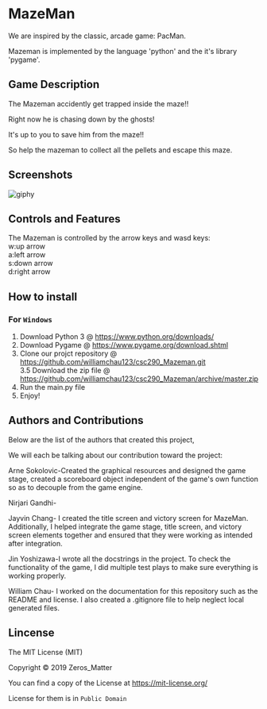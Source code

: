 # MazeMan

We are inspired by the classic, arcade game: PacMan. 

Mazeman is implemented by the language 'python' and the it's library 'pygame'.

## Game Description

The Mazeman accidently get trapped inside the maze!!

Right now he is chasing down by the ghosts!

It's up to you to save him from the maze!!

So help the mazeman to collect all the pellets and escape this maze.

## Screenshots

![giphy](https://media.giphy.com/media/PmMYKs55axgEC9Ru0X/giphy.gif)

## Controls and Features

The Mazeman is controlled by the arrow keys and wasd keys:\
w:up arrow\
a:left arrow\
s:down arrow\
d:right arrow

## How to install

### For `Windows`
1. Download Python 3 @ https://www.python.org/downloads/
2. Download Pygame @ https://www.pygame.org/download.shtml
3. Clone our projct repository @ https://github.com/williamchau123/csc290_Mazeman.git \
3.5 Download the zip file @ https://github.com/williamchau123/csc290_Mazeman/archive/master.zip
4. Run the main.py file
5. Enjoy!

## Authors and Contributions

Below are the list of the authors that created this project,

We will each be talking about our contribution toward the project:

Arne Sokolovic-Created the graphical resources and designed the game stage, created a scoreboard object independent of the game's own function so as to decouple from the game engine.

Nirjari Gandhi-

Jayvin Chang- I created the title screen and victory screen for MazeMan. Additionally, I helped integrate the game stage, title screen, and victory screen elements together and ensured that they were working as intended after integration.

Jin Yoshizawa-I wrote all the docstrings in the project. To check the functionality of the game, I did multiple test plays to make sure everything is working properly. 

William Chau- I worked on the documentation for this repository such as the README and license. I also created a .gitignore file to help neglect local generated files. 



## Lincense

The MIT License (MIT)

Copyright © 2019 Zeros_Matter

You can find a copy of the License at https://mit-license.org/

License for them is in `Public Domain`
